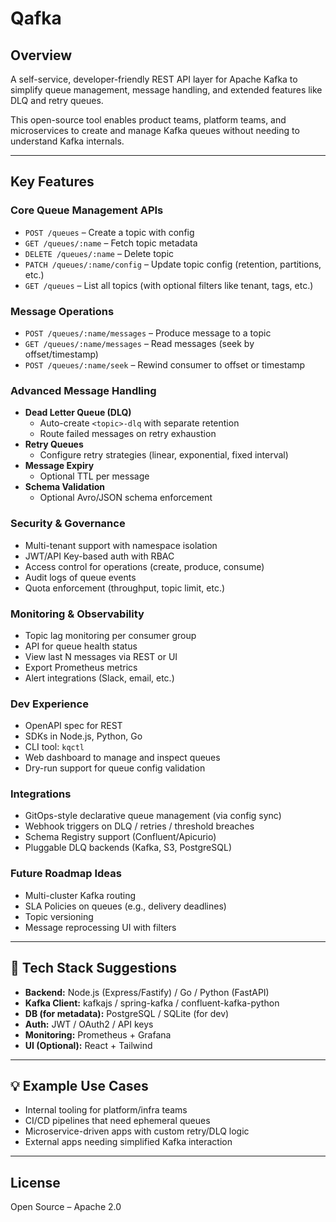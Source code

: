 # Qafka

## Overview
A self-service, developer-friendly REST API layer for Apache Kafka to simplify queue management, message handling, and extended features like DLQ and retry queues.

This open-source tool enables product teams, platform teams, and microservices to create and manage Kafka queues without needing to understand Kafka internals.

---

## Key Features

### Core Queue Management APIs
- `POST /queues` – Create a topic with config
- `GET /queues/:name` – Fetch topic metadata
- `DELETE /queues/:name` – Delete topic
- `PATCH /queues/:name/config` – Update topic config (retention, partitions, etc.)
- `GET /queues` – List all topics (with optional filters like tenant, tags, etc.)

### Message Operations
- `POST /queues/:name/messages` – Produce message to a topic
- `GET /queues/:name/messages` – Read messages (seek by offset/timestamp)
- `POST /queues/:name/seek` – Rewind consumer to offset or timestamp

### Advanced Message Handling
- **Dead Letter Queue (DLQ)**
  - Auto-create `<topic>-dlq` with separate retention
  - Route failed messages on retry exhaustion
- **Retry Queues**
  - Configure retry strategies (linear, exponential, fixed interval)
- **Message Expiry**
  - Optional TTL per message
- **Schema Validation**
  - Optional Avro/JSON schema enforcement

### Security & Governance
- Multi-tenant support with namespace isolation
- JWT/API Key-based auth with RBAC
- Access control for operations (create, produce, consume)
- Audit logs of queue events
- Quota enforcement (throughput, topic limit, etc.)

### Monitoring & Observability
- Topic lag monitoring per consumer group
- API for queue health status
- View last N messages via REST or UI
- Export Prometheus metrics
- Alert integrations (Slack, email, etc.)

### Dev Experience
- OpenAPI spec for REST
- SDKs in Node.js, Python, Go
- CLI tool: `kqctl`
- Web dashboard to manage and inspect queues
- Dry-run support for queue config validation

### Integrations
- GitOps-style declarative queue management (via config sync)
- Webhook triggers on DLQ / retries / threshold breaches
- Schema Registry support (Confluent/Apicurio)
- Pluggable DLQ backends (Kafka, S3, PostgreSQL)

### Future Roadmap Ideas
- Multi-cluster Kafka routing
- SLA Policies on queues (e.g., delivery deadlines)
- Topic versioning
- Message reprocessing UI with filters

---

## 🔧 Tech Stack Suggestions

- **Backend:** Node.js (Express/Fastify) / Go / Python (FastAPI)
- **Kafka Client:** kafkajs / spring-kafka / confluent-kafka-python
- **DB (for metadata):** PostgreSQL / SQLite (for dev)
- **Auth:** JWT / OAuth2 / API keys
- **Monitoring:** Prometheus + Grafana
- **UI (Optional):** React + Tailwind

---

## 💡 Example Use Cases

- Internal tooling for platform/infra teams
- CI/CD pipelines that need ephemeral queues
- Microservice-driven apps with custom retry/DLQ logic
- External apps needing simplified Kafka interaction

---

## License

Open Source – Apache 2.0
